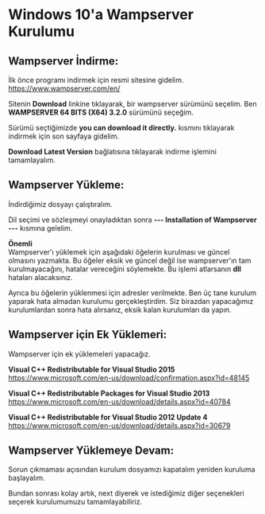 # Windows 10'a Wampserver Kurulumu

## Wampserver İndirme:
İlk önce programı indirmek için resmi sitesine gidelim.  
https://www.wampserver.com/en/

Sitenin **Download** linkine tıklayarak, bir wampserver sürümünü seçelim. Ben **WAMPSERVER 64 BITS (X64) 3.2.0** sürümünü seçeğim.  

Sürümü seçtiğimizde **you can download it directly.** kısmını tıklayarak indirmek için son sayfaya gidelim.

**Download Latest Version** bağlatısına tıklayarak indirme işlemini tamamlayalım.

## Wampserver Yükleme:
İndirdiğimiz dosyayı çalıştıralım.

Dil seçimi ve sözleşmeyi onayladıktan sonra **--- Installation of Wampserver ---** kısmına gelelim. 

**Önemli**  
Wampserver'ı yüklemek için aşağıdaki öğelerin kurulması ve güncel olmasını yazmakta. Bu öğeler eksik ve güncel değil ise wampserver'ın tam kurulmayacağını, hatalar vereceğini söylemekte.  Bu işlemi atlarsanın **dll** hataları alacaksınız.

Ayrıca bu öğelerin yüklenmesi için adresler verilmekte. Ben üç tane kurulum yaparak hata almadan kurulumu gerçekleştirdim. Siz birazdan yapacağımız kurulumlardan sonra hata alırsanız, eksik kalan kurulumları da yapın.

## Wampserver için Ek Yüklemeri:

Wampserver için ek yüklemeleri yapacağız. 

**Visual C++ Redistributable for Visual Studio 2015**  
https://www.microsoft.com/en-us/download/confirmation.aspx?id=48145

**Visual C++ Redistributable Packages for Visual Studio 2013**  
https://www.microsoft.com/en-us/download/details.aspx?id=40784

**Visual C++ Redistributable for Visual Studio 2012 Update 4**  
https://www.microsoft.com/en-us/download/details.aspx?id=30679

## Wampserver Yüklemeye Devam:
Sorun çıkmaması açısından kurulum dosyamızı kapatalım yeniden kuruluma başlayalım. 

Bundan sonrası kolay artık, next diyerek ve istediğimiz diğer seçenekleri seçerek kurulumumuzu tamamlayabiliriz.
